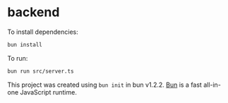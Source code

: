 # backend

To install dependencies:

```bash
bun install
```

To run:

```bash
bun run src/server.ts
```

This project was created using `bun init` in bun v1.2.2. [Bun](https://bun.sh) is a fast all-in-one JavaScript runtime.
